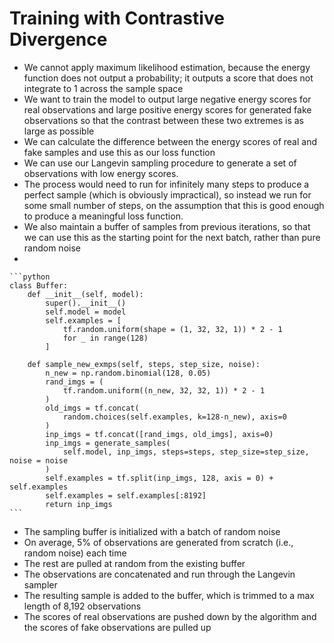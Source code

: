 # Training with Contrastive Divergence

* We cannot apply maximum likelihood estimation, because the energy function does not output a probability; it outputs a score that does not integrate to 1 across the sample space
* We want to train the model to output large negative energy scores for real observations and large positive energy scores for generated fake observations so that the contrast between these two extremes is as large as possible
* We can calculate the difference between the energy scores of real and fake samples and use this as our loss function
* We can use our Langevin sampling procedure to generate a set of observations with low energy scores.&#x20;
* The process would need to run for infinitely many steps to produce a perfect sample (which is obviously impractical), so instead we run for some small number of steps, on the assumption that this is good enough to produce a meaningful loss function.
* We also maintain a buffer of samples from previous iterations, so that we can use this as the starting point for the next batch, rather than pure random noise
*

    ```python
    class Buffer:
        def __init__(self, model):
            super().__init__()
            self.model = model
            self.examples = [
                tf.random.uniform(shape = (1, 32, 32, 1)) * 2 - 1
                for _ in range(128)
            ] 

        def sample_new_exmps(self, steps, step_size, noise):
            n_new = np.random.binomial(128, 0.05) 
            rand_imgs = (
                tf.random.uniform((n_new, 32, 32, 1)) * 2 - 1
            )
            old_imgs = tf.concat(
                random.choices(self.examples, k=128-n_new), axis=0
            ) 
            inp_imgs = tf.concat([rand_imgs, old_imgs], axis=0)
            inp_imgs = generate_samples(
                self.model, inp_imgs, steps=steps, step_size=step_size, noise = noise
            ) 
            self.examples = tf.split(inp_imgs, 128, axis = 0) + self.examples 
            self.examples = self.examples[:8192]
            return inp_imgs
    ```
* The sampling buffer is initialized with a batch of random noise
* On average, 5% of observations are generated from scratch (i.e., random noise) each time
* The rest are pulled at random from the existing buffer
* The observations are concatenated and run through the Langevin sampler
* The resulting sample is added to the buffer, which is trimmed to a max length of 8,192 observations
* The scores of real observations are pushed down by the algorithm and the scores of fake observations are pulled up
